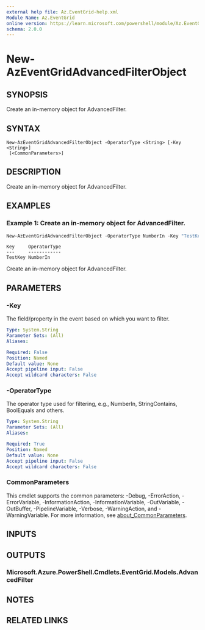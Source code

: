 ```yaml
---
external help file: Az.EventGrid-help.xml
Module Name: Az.EventGrid
online version: https://learn.microsoft.com/powershell/module/Az.EventGrid/new-azeventgridadvancedfilterobject
schema: 2.0.0
---
```


# New-AzEventGridAdvancedFilterObject

## SYNOPSIS
Create an in-memory object for AdvancedFilter.

## SYNTAX

```
New-AzEventGridAdvancedFilterObject -OperatorType <String> [-Key <String>]
 [<CommonParameters>]
```

## DESCRIPTION
Create an in-memory object for AdvancedFilter.

## EXAMPLES

### Example 1: Create an in-memory object for AdvancedFilter.
```powershell
New-AzEventGridAdvancedFilterObject -OperatorType NumberIn -Key "TestKey"
```

```output
Key     OperatorType
---     ------------
TestKey NumberIn
```

Create an in-memory object for AdvancedFilter.

## PARAMETERS

### -Key
The field/property in the event based on which you want to filter.

```yaml
Type: System.String
Parameter Sets: (All)
Aliases:

Required: False
Position: Named
Default value: None
Accept pipeline input: False
Accept wildcard characters: False
```

### -OperatorType
The operator type used for filtering, e.g., NumberIn, StringContains, BoolEquals and others.

```yaml
Type: System.String
Parameter Sets: (All)
Aliases:

Required: True
Position: Named
Default value: None
Accept pipeline input: False
Accept wildcard characters: False
```

### CommonParameters
This cmdlet supports the common parameters: -Debug, -ErrorAction, -ErrorVariable, -InformationAction, -InformationVariable, -OutVariable, -OutBuffer, -PipelineVariable, -Verbose, -WarningAction, and -WarningVariable. For more information, see [about_CommonParameters](http://go.microsoft.com/fwlink/?LinkID=113216).

## INPUTS

## OUTPUTS

### Microsoft.Azure.PowerShell.Cmdlets.EventGrid.Models.AdvancedFilter

## NOTES

## RELATED LINKS
